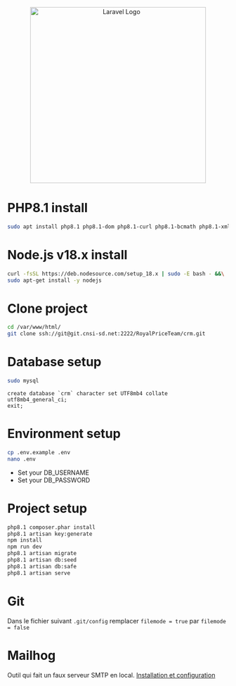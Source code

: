 <p align="center"><a href="https://laravel.com" target="_blank"><img src="https://raw.githubusercontent.com/laravel/art/master/logo-lockup/5%20SVG/2%20CMYK/1%20Full%20Color/laravel-logolockup-cmyk-red.svg" width="400" alt="Laravel Logo"></a></p>

# PHP8.1 install
```bash
sudo apt install php8.1 php8.1-dom php8.1-curl php8.1-bcmath php8.1-xml php8.1-mysql php8.1-gd php8.1-fpm php8.1-soap php8.1-raphf
```

# Node.js v18.x install
```bash
curl -fsSL https://deb.nodesource.com/setup_18.x | sudo -E bash - &&\
sudo apt-get install -y nodejs
```

# Clone project
```bash
cd /var/www/html/
git clone ssh://git@git.cnsi-sd.net:2222/RoyalPriceTeam/crm.git
```

# Database setup
```bash
sudo mysql
```
```mysql
create database `crm` character set UTF8mb4 collate utf8mb4_general_ci;
exit;
```

# Environment setup
```bash
cp .env.example .env
nano .env
```
- Set your DB_USERNAME
- Set your DB_PASSWORD

# Project setup
```bash
php8.1 composer.phar install
php8.1 artisan key:generate
npm install
npm run dev
php8.1 artisan migrate
php8.1 artisan db:seed
php8.1 artisan db:safe
php8.1 artisan serve
```

# Git
Dans le fichier suivant `.git/config` remplacer `filemode = true` par `filemode = false`

# Mailhog
Outil qui fait un faux serveur SMTP en local. [Installation et configuration](https://docs.google.com/document/d/1ldrS1BUNCsOweyQBWgi59p-xYSW8J0Gz10Wjs-5hknM/edit)


